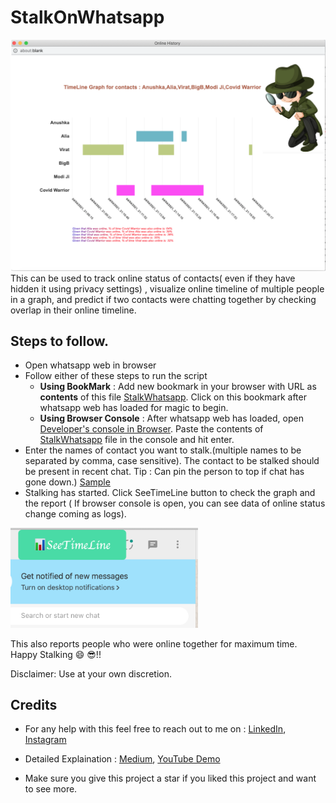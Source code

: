 # StalkOnWhatsapp

![Sample Output](/images/report.png)
This can be used to track online status of contacts( even if they have hidden it using privacy settings) , visualize online timeline of multiple people in a graph, and predict if two contacts were chatting together by checking overlap in their online timeline.

## Steps to follow.

- Open whatsapp web in browser
- Follow either of these steps to run the script
  - **Using BookMark** : Add new bookmark in your browser with URL as **contents** of this file [StalkWhatsapp](src/stalk_bookmarklet.js). Click on this bookmark after whatsapp web has loaded for magic to begin.
  - **Using Browser Console** : After whatsapp web has loaded, open [Developer's console in Browser](https://balsamiq.com/support/faqs/browserconsole/#:~:text=To%20open%20the%20developer%20console,(on%20Windows%2FLinux)). Paste the contents of [StalkWhatsapp](src/stalk.js) file in the console and hit enter.
- Enter the names of contact you want to stalk.(multiple names to be separated by comma, case sensitive). The contact to be stalked should be present in recent chat. Tip : Can pin the person to top if chat has gone down.) [Sample](/images/contactname.png)
- Stalking has started. Click SeeTimeLine button to check the graph and the report ( If browser console is open, you can see data of online status change coming as logs).
<img src="images/button.png" width="300">

This also reports people who were online together for maximum time. Happy Stalking :smile: :sunglasses:!! 

Disclaimer: Use at your own discretion.

## Credits
- For any help with this feel free to reach out to me on : [LinkedIn](https://www.linkedin.com/in/suryakant-pandey/), [Instagram](https://www.instagram.com/suryakant_._pandey/)

- Detailed Explaination : [Medium](https://medium.com/@pd.skant/stalk-someone-on-whatsapp-educational-purpose-only-370c91f09eb8?sk=d5013cc89c3625bc3303bfdaefbea4ce), [YouTube Demo](https://youtu.be/tl1rO5_fUA4) 

- Make sure you give this project a star if you liked this project and want to see more.
